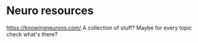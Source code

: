 # Neuro resources

https://knowingneurons.com/
A collection of stuff? Maybe for every topic check what's there?